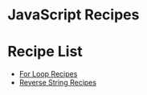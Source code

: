 # JavaScript Recipes

# Recipe List

* [For Loop Recipes](https://github.com/john-azzaro/JavaScript_Recipes/blob/master/loops.js)
* [Reverse String Recipes](https://github.com/john-azzaro/JavaScript_Recipes/blob/master/reverseString.js)


